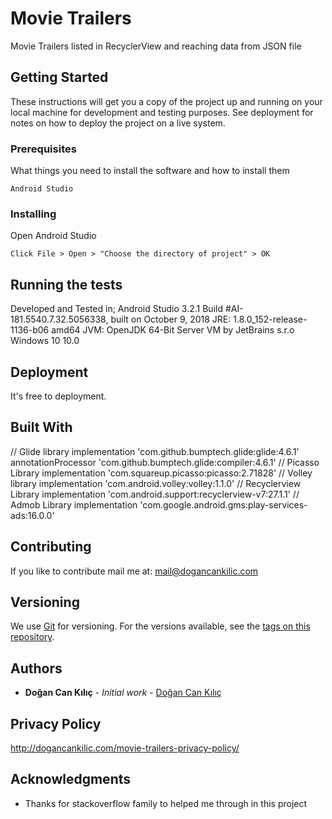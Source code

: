 # Movie Trailers

Movie Trailers listed in RecyclerView and reaching data from JSON file

## Getting Started

These instructions will get you a copy of the project up and running on your local machine for development and testing purposes. See deployment for notes on how to deploy the project on a live system.

### Prerequisites

What things you need to install the software and how to install them

```
Android Studio
```

### Installing

Open Android Studio

```
Click File > Open > "Choose the directory of project" > OK
```


## Running the tests
Developed and Tested in; 
Android Studio 3.2.1
Build #AI-181.5540.7.32.5056338, built on October 9, 2018
JRE: 1.8.0_152-release-1136-b06 amd64
JVM: OpenJDK 64-Bit Server VM by JetBrains s.r.o
Windows 10 10.0


## Deployment

It's free to deployment.

## Built With

  // Glide library
    implementation 'com.github.bumptech.glide:glide:4.6.1'
    annotationProcessor 'com.github.bumptech.glide:compiler:4.6.1'
    // Picasso Library
    implementation 'com.squareup.picasso:picasso:2.71828'
    // Volley library
    implementation 'com.android.volley:volley:1.1.0'
    // Recyclerview Library
    implementation 'com.android.support:recyclerview-v7:27.1.1'
    // Admob Library
    implementation 'com.google.android.gms:play-services-ads:16.0.0'

## Contributing

If you like to contribute mail me at: mail@dogancankilic.com

## Versioning

We use [Git](https://git-scm.com/) for versioning. For the versions available, see the [tags on this repository](https://github.com/dogancankilic/Movie_Trailers/tags). 

## Authors

* **Doğan Can Kılıç** - *Initial work* - [Doğan Can Kılıç](https://github.com/dogancankilic)



## Privacy Policy

http://dogancankilic.com/movie-trailers-privacy-policy/


## Acknowledgments

* Thanks for stackoverflow family to helped me through in this project

